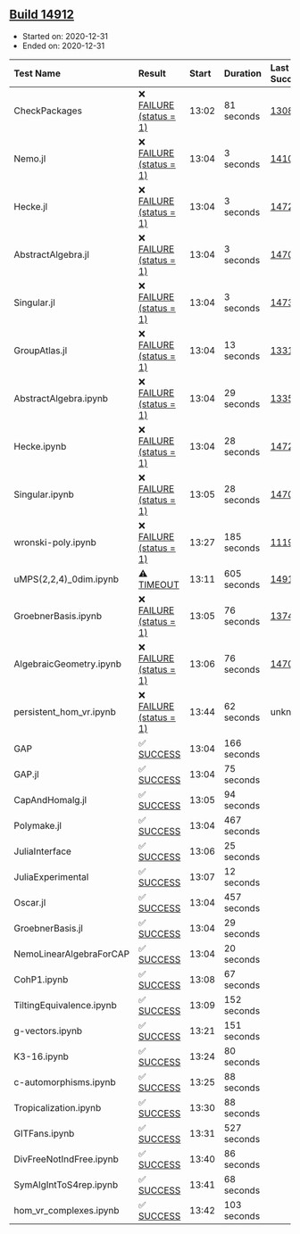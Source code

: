 ## [Build 14912](https://oscarci.mathematik.uni-kl.de/job/oscar/14912/)

* Started on: 2020-12-31
* Ended on: 2020-12-31

| Test Name    | Result | Start | Duration | Last Success | First Failure |
|:-------------|:-------|:------|:---------|:-------------|:--------------|
| CheckPackages | ❌ [FAILURE (status = 1)](https://oscarci.mathematik.uni-kl.de/job/oscar/14912/artifact/logs/build-14912/CheckPackages.log) | 13:02 | 81 seconds | [13085](https://oscarci.mathematik.uni-kl.de/job/oscar/13085/) | [13086](https://oscarci.mathematik.uni-kl.de/job/oscar/13086/) |
| Nemo.jl | ❌ [FAILURE (status = 1)](https://oscarci.mathematik.uni-kl.de/job/oscar/14912/artifact/logs/build-14912/Nemo.jl.log) | 13:04 | 3 seconds | [14101](https://oscarci.mathematik.uni-kl.de/job/oscar/14101/) | [14102](https://oscarci.mathematik.uni-kl.de/job/oscar/14102/) |
| Hecke.jl | ❌ [FAILURE (status = 1)](https://oscarci.mathematik.uni-kl.de/job/oscar/14912/artifact/logs/build-14912/Hecke.jl.log) | 13:04 | 3 seconds | [14723](https://oscarci.mathematik.uni-kl.de/job/oscar/14723/) | [14724](https://oscarci.mathematik.uni-kl.de/job/oscar/14724/) |
| AbstractAlgebra.jl | ❌ [FAILURE (status = 1)](https://oscarci.mathematik.uni-kl.de/job/oscar/14912/artifact/logs/build-14912/AbstractAlgebra.jl.log) | 13:04 | 3 seconds | [14701](https://oscarci.mathematik.uni-kl.de/job/oscar/14701/) | [14702](https://oscarci.mathematik.uni-kl.de/job/oscar/14702/) |
| Singular.jl | ❌ [FAILURE (status = 1)](https://oscarci.mathematik.uni-kl.de/job/oscar/14912/artifact/logs/build-14912/Singular.jl.log) | 13:04 | 3 seconds | [14732](https://oscarci.mathematik.uni-kl.de/job/oscar/14732/) | [14733](https://oscarci.mathematik.uni-kl.de/job/oscar/14733/) |
| GroupAtlas.jl | ❌ [FAILURE (status = 1)](https://oscarci.mathematik.uni-kl.de/job/oscar/14912/artifact/logs/build-14912/GroupAtlas.jl.log) | 13:04 | 13 seconds | [13311](https://oscarci.mathematik.uni-kl.de/job/oscar/13311/) | [13312](https://oscarci.mathematik.uni-kl.de/job/oscar/13312/) |
| AbstractAlgebra.ipynb | ❌ [FAILURE (status = 1)](https://oscarci.mathematik.uni-kl.de/job/oscar/14912/artifact/logs/build-14912/AbstractAlgebra.ipynb.log) | 13:04 | 29 seconds | [13355](https://oscarci.mathematik.uni-kl.de/job/oscar/13355/) | [13356](https://oscarci.mathematik.uni-kl.de/job/oscar/13356/) |
| Hecke.ipynb | ❌ [FAILURE (status = 1)](https://oscarci.mathematik.uni-kl.de/job/oscar/14912/artifact/logs/build-14912/Hecke.ipynb.log) | 13:04 | 28 seconds | [14723](https://oscarci.mathematik.uni-kl.de/job/oscar/14723/) | [14724](https://oscarci.mathematik.uni-kl.de/job/oscar/14724/) |
| Singular.ipynb | ❌ [FAILURE (status = 1)](https://oscarci.mathematik.uni-kl.de/job/oscar/14912/artifact/logs/build-14912/Singular.ipynb.log) | 13:05 | 28 seconds | [14701](https://oscarci.mathematik.uni-kl.de/job/oscar/14701/) | [14702](https://oscarci.mathematik.uni-kl.de/job/oscar/14702/) |
| wronski-poly.ipynb | ❌ [FAILURE (status = 1)](https://oscarci.mathematik.uni-kl.de/job/oscar/14912/artifact/logs/build-14912/wronski-poly.ipynb.log) | 13:27 | 185 seconds | [11192](https://oscarci.mathematik.uni-kl.de/job/oscar/11192/) | [11193](https://oscarci.mathematik.uni-kl.de/job/oscar/11193/) |
| uMPS(2,2,4)_0dim.ipynb | ⚠ [TIMEOUT](https://oscarci.mathematik.uni-kl.de/job/oscar/14912/artifact/logs/build-14912/uMPS-2-2-4-_0dim.ipynb.log) | 13:11 | 605 seconds | [14911](https://oscarci.mathematik.uni-kl.de/job/oscar/14911/) | [14912](https://oscarci.mathematik.uni-kl.de/job/oscar/14912/) |
| GroebnerBasis.ipynb | ❌ [FAILURE (status = 1)](https://oscarci.mathematik.uni-kl.de/job/oscar/14912/artifact/logs/build-14912/GroebnerBasis.ipynb.log) | 13:05 | 76 seconds | [13748](https://oscarci.mathematik.uni-kl.de/job/oscar/13748/) | [13749](https://oscarci.mathematik.uni-kl.de/job/oscar/13749/) |
| AlgebraicGeometry.ipynb | ❌ [FAILURE (status = 1)](https://oscarci.mathematik.uni-kl.de/job/oscar/14912/artifact/logs/build-14912/AlgebraicGeometry.ipynb.log) | 13:06 | 76 seconds | [14701](https://oscarci.mathematik.uni-kl.de/job/oscar/14701/) | [14702](https://oscarci.mathematik.uni-kl.de/job/oscar/14702/) |
| persistent_hom_vr.ipynb | ❌ [FAILURE (status = 1)](https://oscarci.mathematik.uni-kl.de/job/oscar/14912/artifact/logs/build-14912/persistent_hom_vr.ipynb.log) | 13:44 | 62 seconds | unknown | unknown |
| GAP | ✅ [SUCCESS](https://oscarci.mathematik.uni-kl.de/job/oscar/14912/artifact/logs/build-14912/GAP.log) | 13:04 | 166 seconds |  |  |
| GAP.jl | ✅ [SUCCESS](https://oscarci.mathematik.uni-kl.de/job/oscar/14912/artifact/logs/build-14912/GAP.jl.log) | 13:04 | 75 seconds |  |  |
| CapAndHomalg.jl | ✅ [SUCCESS](https://oscarci.mathematik.uni-kl.de/job/oscar/14912/artifact/logs/build-14912/CapAndHomalg.jl.log) | 13:05 | 94 seconds |  |  |
| Polymake.jl | ✅ [SUCCESS](https://oscarci.mathematik.uni-kl.de/job/oscar/14912/artifact/logs/build-14912/Polymake.jl.log) | 13:04 | 467 seconds |  |  |
| JuliaInterface | ✅ [SUCCESS](https://oscarci.mathematik.uni-kl.de/job/oscar/14912/artifact/logs/build-14912/JuliaInterface.log) | 13:06 | 25 seconds |  |  |
| JuliaExperimental | ✅ [SUCCESS](https://oscarci.mathematik.uni-kl.de/job/oscar/14912/artifact/logs/build-14912/JuliaExperimental.log) | 13:07 | 12 seconds |  |  |
| Oscar.jl | ✅ [SUCCESS](https://oscarci.mathematik.uni-kl.de/job/oscar/14912/artifact/logs/build-14912/Oscar.jl.log) | 13:04 | 457 seconds |  |  |
| GroebnerBasis.jl | ✅ [SUCCESS](https://oscarci.mathematik.uni-kl.de/job/oscar/14912/artifact/logs/build-14912/GroebnerBasis.jl.log) | 13:04 | 29 seconds |  |  |
| NemoLinearAlgebraForCAP | ✅ [SUCCESS](https://oscarci.mathematik.uni-kl.de/job/oscar/14912/artifact/logs/build-14912/NemoLinearAlgebraForCAP.log) | 13:04 | 20 seconds |  |  |
| CohP1.ipynb | ✅ [SUCCESS](https://oscarci.mathematik.uni-kl.de/job/oscar/14912/artifact/logs/build-14912/CohP1.ipynb.log) | 13:08 | 67 seconds |  |  |
| TiltingEquivalence.ipynb | ✅ [SUCCESS](https://oscarci.mathematik.uni-kl.de/job/oscar/14912/artifact/logs/build-14912/TiltingEquivalence.ipynb.log) | 13:09 | 152 seconds |  |  |
| g-vectors.ipynb | ✅ [SUCCESS](https://oscarci.mathematik.uni-kl.de/job/oscar/14912/artifact/logs/build-14912/g-vectors.ipynb.log) | 13:21 | 151 seconds |  |  |
| K3-16.ipynb | ✅ [SUCCESS](https://oscarci.mathematik.uni-kl.de/job/oscar/14912/artifact/logs/build-14912/K3-16.ipynb.log) | 13:24 | 80 seconds |  |  |
| c-automorphisms.ipynb | ✅ [SUCCESS](https://oscarci.mathematik.uni-kl.de/job/oscar/14912/artifact/logs/build-14912/c-automorphisms.ipynb.log) | 13:25 | 88 seconds |  |  |
| Tropicalization.ipynb | ✅ [SUCCESS](https://oscarci.mathematik.uni-kl.de/job/oscar/14912/artifact/logs/build-14912/Tropicalization.ipynb.log) | 13:30 | 88 seconds |  |  |
| GITFans.ipynb | ✅ [SUCCESS](https://oscarci.mathematik.uni-kl.de/job/oscar/14912/artifact/logs/build-14912/GITFans.ipynb.log) | 13:31 | 527 seconds |  |  |
| DivFreeNotIndFree.ipynb | ✅ [SUCCESS](https://oscarci.mathematik.uni-kl.de/job/oscar/14912/artifact/logs/build-14912/DivFreeNotIndFree.ipynb.log) | 13:40 | 86 seconds |  |  |
| SymAlgIntToS4rep.ipynb | ✅ [SUCCESS](https://oscarci.mathematik.uni-kl.de/job/oscar/14912/artifact/logs/build-14912/SymAlgIntToS4rep.ipynb.log) | 13:41 | 68 seconds |  |  |
| hom_vr_complexes.ipynb | ✅ [SUCCESS](https://oscarci.mathematik.uni-kl.de/job/oscar/14912/artifact/logs/build-14912/hom_vr_complexes.ipynb.log) | 13:42 | 103 seconds |  |  |
